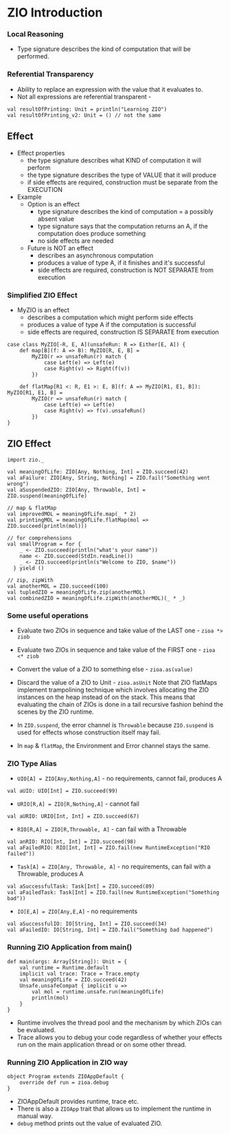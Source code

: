 # ZIO Introduction #

### Local Reasoning ###
- Type signature describes the kind of computation that will be performed.

### Referential Transparency ###
- Ability to replace an expression with the value that it evaluates to.
- Not all expressions are referential transparent -
```
val resultOfPrinting: Unit = println("Learning ZIO")
val resultOfPrinting_v2: Unit = () // not the same
```

## Effect ##
- Effect properties
    - the type signature describes what KIND of computation it will perform
    - the type signature describes the type of VALUE that it will produce
    - if side effects are required, construction must be separate from the EXECUTION
- Example
    - Option is an effect
        - type signature describes the kind of computation = a possibly absent value
        - type signature says that the computation returns an A, if the computation does produce something
        - no side effects are needed
    - Future is NOT an effect
        - describes an asynchronous computation
        - produces a value of type A, if it finishes and it's successful
        - side effects are required, construction is NOT SEPARATE from execution

### Simplified ZIO Effect ###
- MyZIO is an effect
    - describes a computation which might perform side effects
    - produces a value of type A if the computation is successful
    - side effects are required, construction IS SEPARATE from execution

```
case class MyZIO[-R, E, A](unsafeRun: R => Either[E, A]) {
    def map[B](f: A => B): MyZIO[R, E, B] = 
        MyZIO(r => unsafeRun(r) match {
            case Left(e) => Left(e)
            case Right(v) => Right(f(v))
        })

    def flatMap[R1 <: R, E1 >: E, B](f: A => MyZIO[R1, E1, B]): MyZIO[R1, E1, B] = 
        MyZIO(r => unsafeRun(r) match {
            case Left(e) => Left(e)
            case Right(v) => f(v).unsafeRun()
        })
}
```

## ZIO Effect ##

```
import zio._

val meaningOfLife: ZIO[Any, Nothing, Int] = ZIO.succeed(42)
val aFailure: ZIO[Any, String, Nothing] = ZIO.fail("Something went wrong")
val aSuspendedZIO: ZIO[Any, Throwable, Int] = ZIO.suspend(meaningOfLife)

// map & flatMap
val improvedMOL = meaningOfLife.map(_ * 2)
val printingMOL = meaningOfLife.flatMap(mol => ZIO.succeed(println(mol)))

// for comprehensions
val smallProgram = for {
    _ <- ZIO.succeed(println("what's your name"))
    name <- ZIO.succeed(StdIn.readLine())
    _ <- ZIO.succeed(println(s"Welcome to ZIO, $name"))
  } yield ()

// zip, zipWith
val anotherMOL = ZIO.succeed(100)
val tupledZIO = meaningOfLife.zip(anotherMOL)
val combinedZIO = meaningOfLife.zipWith(anotherMOL)(_ * _)
```



### Some useful operations ###
- Evaluate two ZIOs in sequence and take value of the LAST one - `zioa *> ziob`
- Evaluate two ZIOs in sequence and take value of the FIRST one - `zioa <* ziob`
- Convert the value of a ZIO to something else - `zioa.as(value)`
- Discard the value of a ZIO to Unit - `zioa.asUnit`
Note that ZIO flatMaps implement trampolining technique which involves allocating the ZIO instances on the heap instead of on the stack. This means that evaluating the chain of ZIOs is done in a tail recursive fashion behind the scenes by the ZIO runtime.

- In `ZIO.suspend`, the error channel is `Throwable` because `ZIO.suspend` is used for effects whose construction itself may fail.
- In `map` & `flatMap`, the Environment and Error channel stays the same.

### ZIO Type Alias ###
- `UIO[A] = ZIO[Any,Nothing,A]` - no requirements, cannot fail, produces A
```
val aUIO: UIO[Int] = ZIO.succeed(99)
```
- `URIO[R,A] = ZIO[R,Nothing,A]` - cannot fail
```
val aURIO: URIO[Int, Int] = ZIO.succeed(67)
```
- `RIO[R,A] = ZIO[R,Throwable, A]` - can fail with a Throwable
```
val anRIO: RIO[Int, Int] = ZIO.succeed(98)
val aFailedRIO: RIO[Int, Int] = ZIO.fail(new RuntimeException("RIO failed"))
```
- `Task[A] = ZIO[Any, Throwable, A]` - no requirements, can fail with a Throwable, produces A
```
val aSuccessfulTask: Task[Int] = ZIO.succeed(89)
val aFailedTask: Task[Int] = ZIO.fail(new RuntimeException("Something bad"))
```
- `IO[E,A] = ZIO[Any,E,A]` - no requirements
```
val aSuccessfulIO: IO[String, Int] = ZIO.succeed(34)
val aFailedIO: IO[String, Int] = ZIO.fail("Something bad happened")
```

### Running ZIO Application from main() ###
```
def main(args: Array[String]): Unit = {
    val runtime = Runtime.default
    implicit val trace: Trace = Trace.empty
    val meaningOfLife = ZIO.succeed(42)
    Unsafe.unsafeCompat { implicit u =>
        val mol = runtime.unsafe.run(meaningOfLife)
        println(mol)
    }
}
```
- Runtime involves the thread pool and the mechanism by which ZIOs can be evaluated.
- Trace allows you to debug your code regardless of whether your effects run on the main application thread or on some other thread.

### Running ZIO Application in ZIO way ###
```
object Program extends ZIOAppDefault {
    override def run = zioa.debug
}
```
- ZIOAppDefault provides runtime, trace etc.
- There is also a `ZIOApp` trait that allows us to implement the runtime in manual way.
- `debug` method prints out the value of evaluated ZIO.
